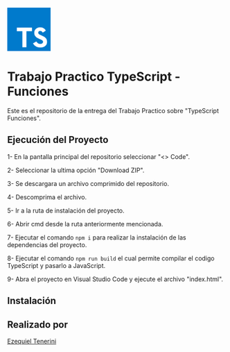 <div>
  <p>
    <img 
        src="logoReadme/typescript.png"
        alt="TypeScriptLogo"
        width="100px"
        height="100px"
    > 
  </p>
</div>

# Trabajo Practico TypeScript - Funciones

Este es el repositorio de la entrega del Trabajo Practico sobre "TypeScript Funciones".

## Ejecución del Proyecto

1- En la pantalla principal del repositorio seleccionar "<> Code".

2- Seleccionar la ultima opción "Download ZIP".

3- Se descargara un archivo comprimido del repositorio.

4- Descomprima el archivo.

5- Ir a la ruta de instalación del proyecto.

6- Abrir cmd desde la ruta anteriormente mencionada.

7- Ejecutar el comando `npm i` para realizar la instalación de las dependencias del proyecto.

8- Ejecutar el comando `npm run build` el cual permite compilar el codigo TypeScript y pasarlo a JavaScript.

9- Abra el proyecto en Visual Studio Code y ejecute el archivo "index.html".

## Instalación

## Realizado por
[Ezequiel Tenerini](https://github.com/Teneze)
